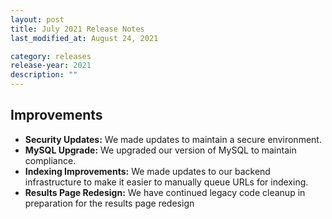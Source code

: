 ```yaml
---
layout: post
title: July 2021 Release Notes
last_modified_at: August 24, 2021

category: releases
release-year: 2021
description: ""
---
```

## Improvements

* **Security Updates:** We made updates to maintain a secure environment.
* **MySQL Upgrade:** We upgraded our version of MySQL to maintain compliance.
* **Indexing Improvements:** We made updates to our backend infrastructure to make it easier to manually queue URLs for indexing.
* **Results Page Redesign:** We have continued legacy code cleanup in preparation for the results page redesign